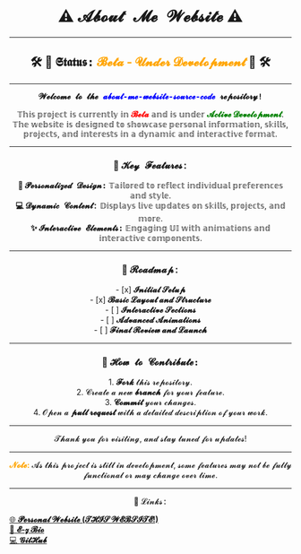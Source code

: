 <h1 align="center">
  ⚠️ <span style="font-family:'Courier New', Courier, monospace;">𝓐𝓫𝓸𝓾𝓽 𝓜𝓮 𝓦𝓮𝓫𝓼𝓲𝓽𝓮</span> ⚠️
</h1>

---

<h2 align="center">
  🛠️ 🚧 <span style="font-family:'Lucida Console', Monaco, monospace;">𝕾𝖙𝖆𝖙𝖚𝖘:</span> <span style="color:orange;">𝓑𝓮𝓽𝓪 - 𝓤𝓷𝓭𝓮𝓻 𝓓𝓮𝓿𝓮𝓵𝓸𝓹𝓶𝓮𝓷𝓽</span> 🚧 🛠️
</h2>

---

<p align="center">
  <b><span style="font-family:'Lucida Console', Monaco, monospace;">𝓦𝓮𝓵𝓬𝓸𝓶𝓮 𝓽𝓸 𝓽𝓱𝓮 <span style="color:blue;">𝓪𝓫𝓸𝓾𝓽-𝓶𝓮-𝔀𝓮𝓫𝓼𝓲𝓽𝓮-𝓼𝓸𝓾𝓻𝓬𝓮-𝓬𝓸𝓭𝓮</span> 𝓻𝓮𝓹𝓸𝓼𝓲𝓽𝓸𝓻𝔂!</span></b>
</p>

<p align="center">
  𝕋𝕙𝕚𝕤 𝕡𝕣𝕠𝕛𝕖𝕔𝕥 𝕚𝕤 𝕔𝕦𝕣𝕣𝕖𝕟𝕥𝕝𝕪 𝕚𝕟 <b><span style="color:red;">𝓑𝓮𝓽𝓪</span></b> 𝕒𝕟𝕕 𝕚𝕤 𝕦𝕟𝕕𝕖𝕣 <b><span style="color:green;">𝓐𝓬𝓽𝓲𝓿𝓮 𝓓𝓮𝓿𝓮𝓵𝓸𝓹𝓶𝓮𝓷𝓽</span></b>. 𝕋𝕙𝕖 𝕨𝕖𝕓𝕤𝕚𝕥𝕖 𝕚𝕤 𝕕𝕖𝕤𝕚𝕘𝕟𝕖𝕕 𝕥𝕠 𝕤𝕙𝕠𝕨𝕔𝕒𝕤𝕖 𝕡𝕖𝕣𝕤𝕠𝕟𝕒𝕝 𝕚𝕟𝕗𝕠𝕣𝕞𝕒𝕥𝕚𝕠𝕟, 𝕤𝕜𝕚𝕝𝕝𝕤, 𝕡𝕣𝕠𝕛𝕖𝕔𝕥𝕤, 𝕒𝕟𝕕 𝕚𝕟𝕥𝕖𝕣𝕖𝕤𝕥𝕤 𝕚𝕟 𝕒 𝕕𝕪𝕟𝕒𝕞𝕚𝕔 𝕒𝕟𝕕 𝕚𝕟𝕥𝕖𝕣𝕒𝕔𝕥𝕚𝕧𝕖 𝕗𝕠𝕣𝕞𝕒𝕥.
</p>

---

<h3 align="center">
  🔑 <span style="font-family:'Courier New', Courier, monospace;">𝓚𝓮𝔂 𝓕𝓮𝓪𝓽𝓾𝓻𝓮𝓼:</span>
</h3>

<p align="center">
  <b>🎨 <span style="font-family:'Lucida Console', Monaco, monospace;">𝓟𝓮𝓻𝓼𝓸𝓷𝓪𝓵𝓲𝔃𝓮𝓭 𝓓𝓮𝓼𝓲𝓰𝓷:</span></b> 𝕋𝕒𝕚𝕝𝕠𝕣𝕖𝕕 𝕥𝕠 𝕣𝕖𝕗𝕝𝕖𝕔𝕥 𝕚𝕟𝕕𝕚𝕧𝕚𝕕𝕦𝕒𝕝 𝕡𝕣𝕖𝕗𝕖𝕣𝕖𝕟𝕔𝕖𝕤 𝕒𝕟𝕕 𝕤𝕥𝕪𝕝𝕖.<br>
  <b>💻 <span style="font-family:'Courier New', Courier, monospace;">𝓓𝔂𝓷𝓪𝓶𝓲𝓬 𝓒𝓸𝓷𝓽𝓮𝓷𝓽:</span></b> 𝔻𝕚𝕤𝕡𝕝𝕒𝕪𝕤 𝕝𝕚𝕧𝕖 𝕦𝕡𝕕𝕒𝕥𝕖𝕤 𝕠𝕟 𝕤𝕜𝕚𝕝𝕝𝕤, 𝕡𝕣𝕠𝕛𝕖𝕔𝕥𝕤, 𝕒𝕟𝕕 𝕞𝕠𝕣𝕖.<br>
  <b>✨ <span style="font-family:'Lucida Console', Monaco, monospace;">𝓘𝓷𝓽𝓮𝓻𝓪𝓬𝓽𝓲𝓿𝓮 𝓔𝓵𝓮𝓶𝓮𝓷𝓽𝓼:</span></b> 𝔼𝕟𝕘𝕒𝕘𝕚𝕟𝕘 𝕌𝕀 𝕨𝕚𝕥𝕙 𝕒𝕟𝕚𝕞𝕒𝕥𝕚𝕠𝕟𝕤 𝕒𝕟𝕕 𝕚𝕟𝕥𝕖𝕣𝕒𝕔𝕥𝕚𝕧𝕖 𝕔𝕠𝕞𝕡𝕠𝕟𝕖𝕟𝕥𝕤.
</p>

---

<h3 align="center">
  🚀 <span style="font-family:'Courier New', Courier, monospace;">𝓡𝓸𝓪𝓭𝓶𝓪𝓹:</span>
</h3>

<p align="center">
  - [x] <b>𝓘𝓷𝓲𝓽𝓲𝓪𝓵 𝓢𝓮𝓽𝓾𝓹</b><br>
  - [x] <b>𝓑𝓪𝓼𝓲𝓬 𝓛𝓪𝔂𝓸𝓾𝓽 𝓪𝓷𝓭 𝓢𝓽𝓻𝓾𝓬𝓽𝓾𝓻𝓮</b><br>
  - [ ] <b>𝓘𝓷𝓽𝓮𝓻𝓪𝓬𝓽𝓲𝓿𝓮 𝓢𝓮𝓬𝓽𝓲𝓸𝓷𝓼</b><br>
  - [ ] <b>𝓐𝓭𝓿𝓪𝓷𝓬𝓮𝓭 𝓐𝓷𝓲𝓶𝓪𝓽𝓲𝓸𝓷𝓼</b><br>
  - [ ] <b>𝓕𝓲𝓷𝓪𝓵 𝓡𝓮𝓿𝓲𝓮𝔀 𝓪𝓷𝓭 𝓛𝓪𝓾𝓷𝓬𝓱</b>
</p>

---

<h3 align="center">
  🤝 <span style="font-family:'Lucida Console', Monaco, monospace;">𝓗𝓸𝔀 𝓽𝓸 𝓒𝓸𝓷𝓽𝓻𝓲𝓫𝓾𝓽𝓮:</span>
</h3>

<p align="center">
  1. <b>𝓕𝓸𝓻𝓴</b> 𝓽𝓱𝓲𝓼 𝓻𝓮𝓹𝓸𝓼𝓲𝓽𝓸𝓻𝔂.<br>
  2. 𝓒𝓻𝓮𝓪𝓽𝓮 𝓪 𝓷𝓮𝔀 <b>𝓫𝓻𝓪𝓷𝓬𝓱</b> 𝓯𝓸𝓻 𝔂𝓸𝓾𝓻 𝓯𝓮𝓪𝓽𝓾𝓻𝓮.<br>
  3. <b>𝓒𝓸𝓶𝓶𝓲𝓽</b> 𝔂𝓸𝓾𝓻 𝓬𝓱𝓪𝓷𝓰𝓮𝓼.<br>
  4. 𝓞𝓹𝓮𝓷 𝓪 <b>𝓹𝓾𝓵𝓵 𝓻𝓮𝓺𝓾𝓮𝓼𝓽</b> 𝔀𝓲𝓽𝓱 𝓪 𝓭𝓮𝓽𝓪𝓲𝓵𝓮𝓭 𝓭𝓮𝓼𝓬𝓻𝓲𝓹𝓽𝓲𝓸𝓷 𝓸𝓯 𝔂𝓸𝓾𝓻 𝔀𝓸𝓻𝓴.
</p>

---

<p align="center">
  𝓣𝓱𝓪𝓷𝓴 𝔂𝓸𝓾 𝓯𝓸𝓻 𝓿𝓲𝓼𝓲𝓽𝓲𝓷𝓰, 𝓪𝓷𝓭 𝓼𝓽𝓪𝔂 𝓽𝓾𝓷𝓮𝓭 𝓯𝓸𝓻 𝓾𝓹𝓭𝓪𝓽𝓮𝓼!
</p>

---

<p align="center">
  <b><span style="color:orange;">𝓝𝓸𝓽𝓮:</span></b> 𝓐𝓼 𝓽𝓱𝓲𝓼 𝓹𝓻𝓸𝓳𝓮𝓬𝓽 𝓲𝓼 𝓼𝓽𝓲𝓵𝓵 𝓲𝓷 𝓭𝓮𝓿𝓮𝓵𝓸𝓹𝓶𝓮𝓷𝓽, 𝓼𝓸𝓶𝓮 𝓯𝓮𝓪𝓽𝓾𝓻𝓮𝓼 𝓶𝓪𝔂 𝓷𝓸𝓽 𝓫𝓮 𝓯𝓾𝓵𝓵𝔂 𝓯𝓾𝓷𝓬𝓽𝓲𝓸𝓷𝓪𝓵 𝓸𝓻 𝓶𝓪𝔂 𝓬𝓱𝓪𝓷𝓰𝓮 𝓸𝓿𝓮𝓻 𝓽𝓲𝓶𝓮.
</p>

---
  <p align="center">
🔗 <span style="font-family:'Courier New', Courier, monospace;">𝓛𝓲𝓷𝓴𝓼:</span>
</h3>


  <a href="https://da-coder-jr.github.io/about-me-website-source-code/">🌐 <b>𝓟𝓮𝓻𝓼𝓸𝓷𝓪𝓵 𝓦𝓮𝓫𝓼𝓲𝓽𝓮 (𝓣𝓗𝓘𝓢 𝓦𝓔𝓑𝓢𝓘𝓣𝓔!)</b></a><br>
  <a href="https://e-z.bio/caged">📄 <b>𝓔-𝔃 𝓑𝓲𝓸</b></a><br>
  <a href="https://github.com/Da-Coder-Jr/">💻 <b>𝓖𝓲𝓽𝓗𝓾𝓫</b></a>
</p>
